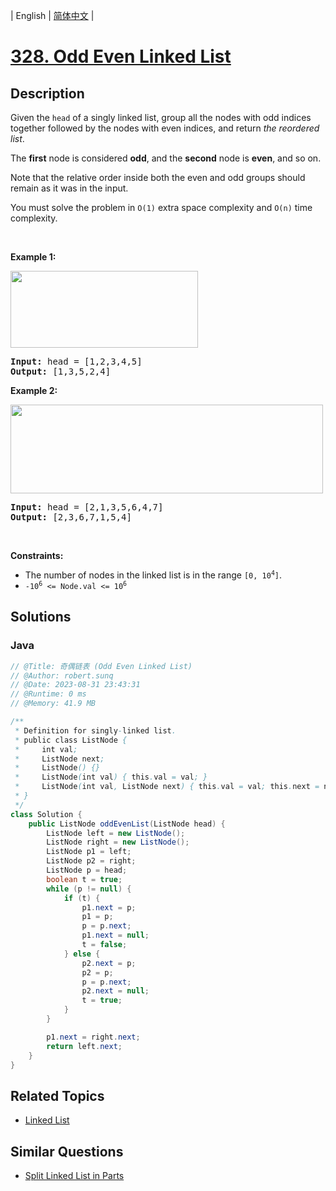 
| English | [简体中文](README.md) |

# [328. Odd Even Linked List](https://leetcode.cn//problems/odd-even-linked-list/)

## Description

<p>Given the <code>head</code> of a singly linked list, group all the nodes with odd indices together followed by the nodes with even indices, and return <em>the reordered list</em>.</p>

<p>The <strong>first</strong> node is considered <strong>odd</strong>, and the <strong>second</strong> node is <strong>even</strong>, and so on.</p>

<p>Note that the relative order inside both the even and odd groups should remain as it was in the input.</p>

<p>You must solve the problem&nbsp;in <code>O(1)</code>&nbsp;extra space complexity and <code>O(n)</code> time complexity.</p>

<p>&nbsp;</p>
<p><strong class="example">Example 1:</strong></p>
<img alt="" src="https://assets.leetcode.com/uploads/2021/03/10/oddeven-linked-list.jpg" style="width: 300px; height: 123px;" />
<pre>
<strong>Input:</strong> head = [1,2,3,4,5]
<strong>Output:</strong> [1,3,5,2,4]
</pre>

<p><strong class="example">Example 2:</strong></p>
<img alt="" src="https://assets.leetcode.com/uploads/2021/03/10/oddeven2-linked-list.jpg" style="width: 500px; height: 142px;" />
<pre>
<strong>Input:</strong> head = [2,1,3,5,6,4,7]
<strong>Output:</strong> [2,3,6,7,1,5,4]
</pre>

<p>&nbsp;</p>
<p><strong>Constraints:</strong></p>

<ul>
	<li>The number of nodes in the linked list is in the range <code>[0, 10<sup>4</sup>]</code>.</li>
	<li><code>-10<sup>6</sup> &lt;= Node.val &lt;= 10<sup>6</sup></code></li>
</ul>


## Solutions


### Java

```Java
// @Title: 奇偶链表 (Odd Even Linked List)
// @Author: robert.sunq
// @Date: 2023-08-31 23:43:31
// @Runtime: 0 ms
// @Memory: 41.9 MB

/**
 * Definition for singly-linked list.
 * public class ListNode {
 *     int val;
 *     ListNode next;
 *     ListNode() {}
 *     ListNode(int val) { this.val = val; }
 *     ListNode(int val, ListNode next) { this.val = val; this.next = next; }
 * }
 */
class Solution {
    public ListNode oddEvenList(ListNode head) {
        ListNode left = new ListNode();
        ListNode right = new ListNode();
        ListNode p1 = left;
        ListNode p2 = right;
        ListNode p = head;
        boolean t = true;
        while (p != null) {
            if (t) {
                p1.next = p;
                p1 = p;
                p = p.next;
                p1.next = null;
                t = false;
            } else {
                p2.next = p;
                p2 = p;
                p = p.next;
                p2.next = null;
                t = true;
            }
        }

        p1.next = right.next;
        return left.next;
    }
}
```



## Related Topics

- [Linked List](https://leetcode.cn//tag/linked-list)

## Similar Questions

- [Split Linked List in Parts](../split-linked-list-in-parts/README_EN.md)
